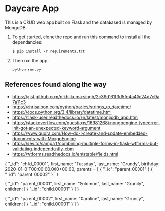 # Daycare App
This is a CRUD web app built on Flask and the databased is managed by MongoDB.

1. To get started, clone the repo and run this command to install all the dependancies:

	`$ pip install -r requirements.txt`

2. Then run the app:

	`python run.py`

## References found along the way
- https://gist.github.com/nikhilkumarsingh/2c39d161f3d5fe4a40c24d7c9a7a11c3
- https://chrisalbon.com/python/basics/strings_to_datetime/
- https://docs.python.org/3.4/library/datetime.html
- https://flask-user.readthedocs.io/en/latest/mongodb_app.html
- https://stackoverflow.com/questions/16981268/mongoengine-typeerror-init-got-an-unexpected-keyword-argument
- https://www.quora.com/How-do-I-create-and-update-embedded-documents-with-MongoEngine
- https://dev.to/sampart/combining-multiple-forms-in-flask-wtforms-but-validating-independently-cbm
- https://wtforms.readthedocs.io/en/stable/fields.html


{
	"_id": "child_00001",
	first_name: "Tuesday",
	last_name: "Grundy",
	birthday: 2020-01-01T00:00:00.000+00:00,
	parents = [
		{ "_id": "parent_00001" }
		{ "_id": "parent_00002" }
	]
}

{
	"_id": "parent_00001",
	first_name: "Solomon",
	last_name: "Grundy",
	children: [
		{ "_id": "child_00001" }
	]
}

{
	"_id": "parent_00002",
	first_name: "Caroline",
	last_name: "Grundy",
	children: [
		{ "_id": "child_00001" }
	]
}
